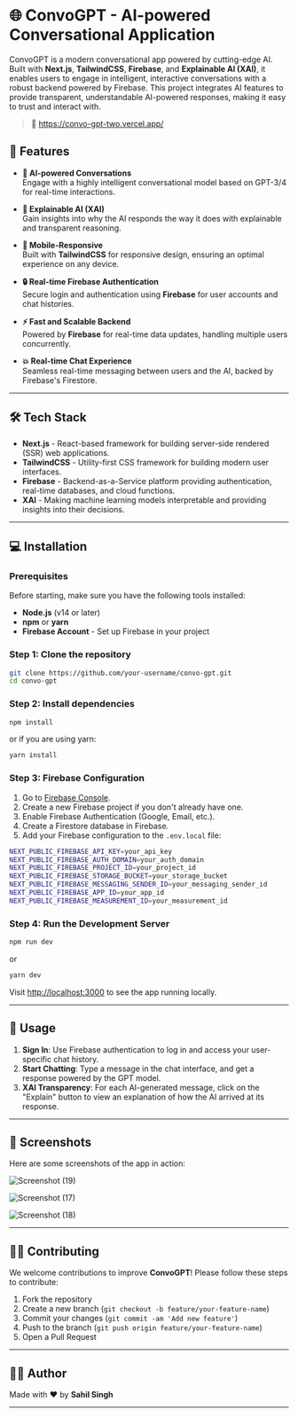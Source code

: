

# 🌐 ConvoGPT - AI-powered Conversational Application

ConvoGPT is a modern conversational app powered by cutting-edge AI. Built with **Next.js**, **TailwindCSS**, **Firebase**, and **Explainable AI (XAI)**, it enables users to engage in intelligent, interactive conversations with a robust backend powered by Firebase. This project integrates AI features to provide transparent, understandable AI-powered responses, making it easy to trust and interact with.

> 🔗 https://convo-gpt-two.vercel.app/

## 🚀 Features

- **💬 AI-powered Conversations**  
  Engage with a highly intelligent conversational model based on GPT-3/4 for real-time interactions.

- **🧠 Explainable AI (XAI)**  
  Gain insights into why the AI responds the way it does with explainable and transparent reasoning.

- **📱 Mobile-Responsive**  
  Built with **TailwindCSS** for responsive design, ensuring an optimal experience on any device.

- **🔒 Real-time Firebase Authentication**  
  Secure login and authentication using **Firebase** for user accounts and chat histories.

- **⚡ Fast and Scalable Backend**  
  Powered by **Firebase** for real-time data updates, handling multiple users concurrently.

- **💥 Real-time Chat Experience**  
  Seamless real-time messaging between users and the AI, backed by Firebase's Firestore.

---

## 🛠️ Tech Stack

- **Next.js** - React-based framework for building server-side rendered (SSR) web applications.
- **TailwindCSS** - Utility-first CSS framework for building modern user interfaces.
- **Firebase** - Backend-as-a-Service platform providing authentication, real-time databases, and cloud functions.
- **XAI** - Making machine learning models interpretable and providing insights into their decisions.

---

## 💻 Installation

### Prerequisites
Before starting, make sure you have the following tools installed:

- **Node.js** (v14 or later)  
- **npm** or **yarn**
- **Firebase Account** - Set up Firebase in your project

### Step 1: Clone the repository

```bash
git clone https://github.com/your-username/convo-gpt.git
cd convo-gpt
```

### Step 2: Install dependencies

```bash
npm install
```

or if you are using yarn:

```bash
yarn install
```

### Step 3: Firebase Configuration

1. Go to [Firebase Console](https://console.firebase.google.com/).
2. Create a new Firebase project if you don't already have one.
3. Enable Firebase Authentication (Google, Email, etc.).
4. Create a Firestore database in Firebase.
5. Add your Firebase configuration to the `.env.local` file:
   
```bash
NEXT_PUBLIC_FIREBASE_API_KEY=your_api_key
NEXT_PUBLIC_FIREBASE_AUTH_DOMAIN=your_auth_domain
NEXT_PUBLIC_FIREBASE_PROJECT_ID=your_project_id
NEXT_PUBLIC_FIREBASE_STORAGE_BUCKET=your_storage_bucket
NEXT_PUBLIC_FIREBASE_MESSAGING_SENDER_ID=your_messaging_sender_id
NEXT_PUBLIC_FIREBASE_APP_ID=your_app_id
NEXT_PUBLIC_FIREBASE_MEASUREMENT_ID=your_measurement_id
```

### Step 4: Run the Development Server

```bash
npm run dev
```

or

```bash
yarn dev
```

Visit [http://localhost:3000](http://localhost:3000) to see the app running locally.

---

## 📄 Usage

1. **Sign In**: Use Firebase authentication to log in and access your user-specific chat history.
2. **Start Chatting**: Type a message in the chat interface, and get a response powered by the GPT model.
3. **XAI Transparency**: For each AI-generated message, click on the "Explain" button to view an explanation of how the AI arrived at its response.

---

## 📸 Screenshots

Here are some screenshots of the app in action:


![Screenshot (19)](https://github.com/user-attachments/assets/8b1bfcc3-087a-49a7-9388-f11500f988ae)


![Screenshot (17)](https://github.com/user-attachments/assets/2a3ad234-09f0-40c5-adf7-9dd0d0f09713)

![Screenshot (18)](https://github.com/user-attachments/assets/2b1c3dc3-65d5-462b-a547-60c42421bd1b)


---

## 🧑‍💻 Contributing

We welcome contributions to improve **ConvoGPT**! Please follow these steps to contribute:

1. Fork the repository
2. Create a new branch (`git checkout -b feature/your-feature-name`)
3. Commit your changes (`git commit -am 'Add new feature'`)
4. Push to the branch (`git push origin feature/your-feature-name`)
5. Open a Pull Request

---


## 👨‍💻 Author

Made with ❤️ by **Sahil Singh**

---


